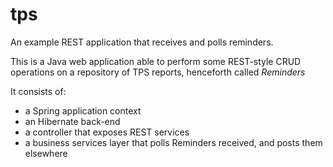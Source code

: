# tps
An example REST application that receives and polls reminders.

This is a Java web application able to perform some REST-style CRUD operations on a repository of TPS reports, henceforth called _Reminders_

It consists of:

* a Spring application context
* an Hibernate back-end
* a controller that exposes REST services
* a business services layer that polls Reminders received, and posts them elsewhere

 
